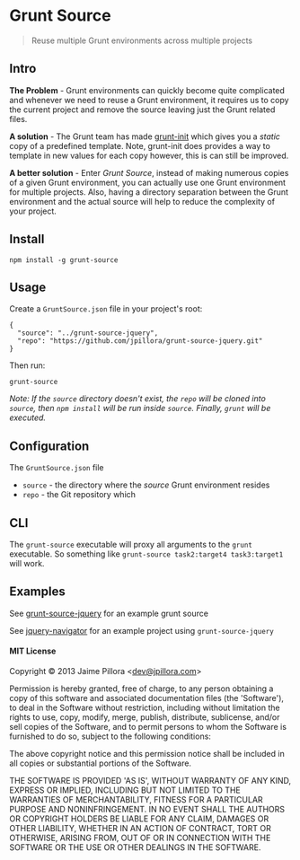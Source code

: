 # Grunt Source

> Reuse multiple Grunt environments across multiple projects

## Intro

**The Problem** - Grunt environments can quickly become quite complicated and whenever we need to reuse a Grunt environment, it requires us to copy the current project and remove the source leaving just the Grunt related files.

**A solution** - The Grunt team has made [grunt-init](https://github.com/gruntjs/grunt-init) which gives you a *static* copy of a predefined template. Note, grunt-init does provides a way to template in new values for each copy however, this is can still be improved.

**A better solution** - Enter *Grunt Source*, instead of making numerous copies of a given Grunt environment, you can actually use one Grunt environment for multiple projects. Also, having a directory separation between the Grunt environment and the actual source will help to reduce the complexity of your project.  

## Install

``` shell
npm install -g grunt-source
```

## Usage

Create a `GruntSource.json` file in your project's root:

```
{
  "source": "../grunt-source-jquery",
  "repo": "https://github.com/jpillora/grunt-source-jquery.git"
}
```

Then run:

```
grunt-source
```

*Note: If the `source` directory doesn't exist, the `repo` will be cloned into `source`, then `npm install` will be run inside `source`. Finally, `grunt` will be executed.*

## Configuration

The `GruntSource.json` file

* `source` - the directory where the *source* Grunt environment resides
* `repo` - the Git repository which

## CLI

The `grunt-source` executable will proxy all arguments to the `grunt` executable. So something like `grunt-source task2:target4 task3:target1` will work.

## Examples

See [grunt-source-jquery](https://github.com/jpillora/grunt-source-jquery) for an example grunt source

See [jquery-navigator](https://github.com/jpillora/jquery.navigator) for an example project using `grunt-source-jquery`

#### MIT License

Copyright © 2013 Jaime Pillora &lt;dev@jpillora.com&gt;

Permission is hereby granted, free of charge, to any person obtaining
a copy of this software and associated documentation files (the
'Software'), to deal in the Software without restriction, including
without limitation the rights to use, copy, modify, merge, publish,
distribute, sublicense, and/or sell copies of the Software, and to
permit persons to whom the Software is furnished to do so, subject to
the following conditions:

The above copyright notice and this permission notice shall be
included in all copies or substantial portions of the Software.

THE SOFTWARE IS PROVIDED 'AS IS', WITHOUT WARRANTY OF ANY KIND,
EXPRESS OR IMPLIED, INCLUDING BUT NOT LIMITED TO THE WARRANTIES OF
MERCHANTABILITY, FITNESS FOR A PARTICULAR PURPOSE AND NONINFRINGEMENT.
IN NO EVENT SHALL THE AUTHORS OR COPYRIGHT HOLDERS BE LIABLE FOR ANY
CLAIM, DAMAGES OR OTHER LIABILITY, WHETHER IN AN ACTION OF CONTRACT,
TORT OR OTHERWISE, ARISING FROM, OUT OF OR IN CONNECTION WITH THE
SOFTWARE OR THE USE OR OTHER DEALINGS IN THE SOFTWARE.
